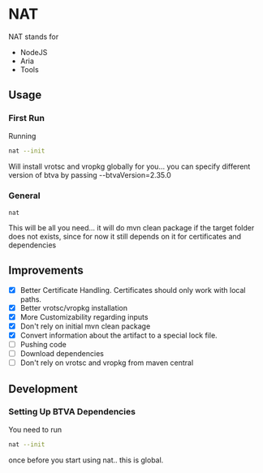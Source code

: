 # NAT

NAT stands for 
- NodeJS
- Aria
- Tools

## Usage

### First Run

Running
```bash
nat --init
```
Will install vrotsc and vropkg globally for you... you can specify different version of btva by passing --btvaVersion=2.35.0

### General

```
nat
```
This will be all you need... it will do mvn clean package if the target folder does not exists, since for now it still depends on it for certificates and
dependencies

## Improvements

- [x] Better Certificate Handling. Certificates should only work with local paths.
- [x] Better vrotsc/vropkg installation
- [x] More Customizability regarding inputs
- [x] Don't rely on initial mvn clean package
- [x] Convert information about the artifact to a special lock file.
- [ ] Pushing code
- [ ] Download dependencies
- [ ] Don't rely on vrotsc and vropkg from maven central

## Development

### Setting Up BTVA Dependencies

You need to run

```bash
nat --init
```
once before you start using nat.. this is global.

